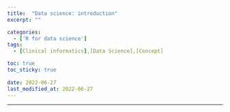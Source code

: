 ```yaml
---
title:  "Data science: introduction" 
excerpt: ""

categories:
  - ['R for data science']
tags:
  - [Clinical informatics],[Data Science],[Concept]

toc: true
toc_sticky: true
 
date: 2022-06-27
last_modified_at: 2022-06-27
---
```


---